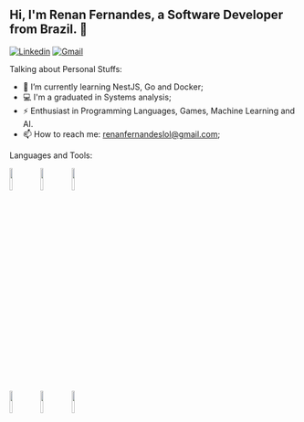 ## Hi, I'm Renan Fernandes, a Software Developer from Brazil. 👋 
[![Linkedin](https://img.shields.io/badge/-LinkedIn-blue?style=flat&logo=Linkedin&logoColor=white)](https://www.linkedin.com/in/renan-fernandes-5924a9100/)
[![Gmail](https://img.shields.io/badge/-Gmail-c14438?style=flat&logo=Gmail&logoColor=white)](mailto:renanfernandeslol@gmail.com)
&nbsp;

Talking about Personal Stuffs:
- :man: I’m currently learning NestJS, Go and Docker; 
- :computer: I'm a graduated in Systems analysis;
- ⚡️ Enthusiast in Programming Languages, Games, Machine Learning and AI.
- :mailbox: How to reach me: renanfernandeslol@gmail.com;

Languages and Tools: 
<p>
  <code><img width="10%" src="https://www.vectorlogo.zone/logos/nodejs/nodejs-horizontal.svg"></code>
  <code><img width="10%" src="https://www.vectorlogo.zone/logos/nestjs/nestjs-ar21.svg"></code>
  <code><img width="10%" src="https://www.vectorlogo.zone/logos/adonisjs/adonisjs-ar21.svg"></code>
  <br />
  <code><img width="10%" src="https://www.vectorlogo.zone/logos/golang/golang-ar21.svg"></code>
  <code><img width="10%" src="https://www.vectorlogo.zone/logos/docker/docker-ar21.svg"></code>
  <code><img width="10%" src="https://www.vectorlogo.zone/logos/postgresql/postgresql-ar21.svg"></code>
</p>
